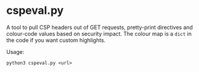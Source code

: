 # cspeval.py

A tool to pull CSP headers out of GET requests, pretty-print directives and colour-code values based on security impact. The colour map is a `dict` in the code if you want custom highlights. 

Usage:
```
python3 cspeval.py <url>
```
